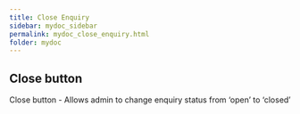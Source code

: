 ```yaml
---
title: Close Enquiry
sidebar: mydoc_sidebar
permalink: mydoc_close_enquiry.html
folder: mydoc
---
```


## Close button

Close button - Allows admin to change enquiry status from ‘open’ to ‘closed’
